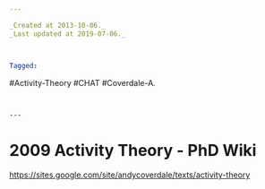 ```yaml
---

_Created at 2013-10-06._
_Last updated at 2019-07-06._



Tagged: 
```
#Activity-Theory #CHAT #Coverdale-A.
```


---
```


# 2009 Activity Theory - PhD Wiki


https://sites.google.com/site/andycoverdale/texts/activity-theory


